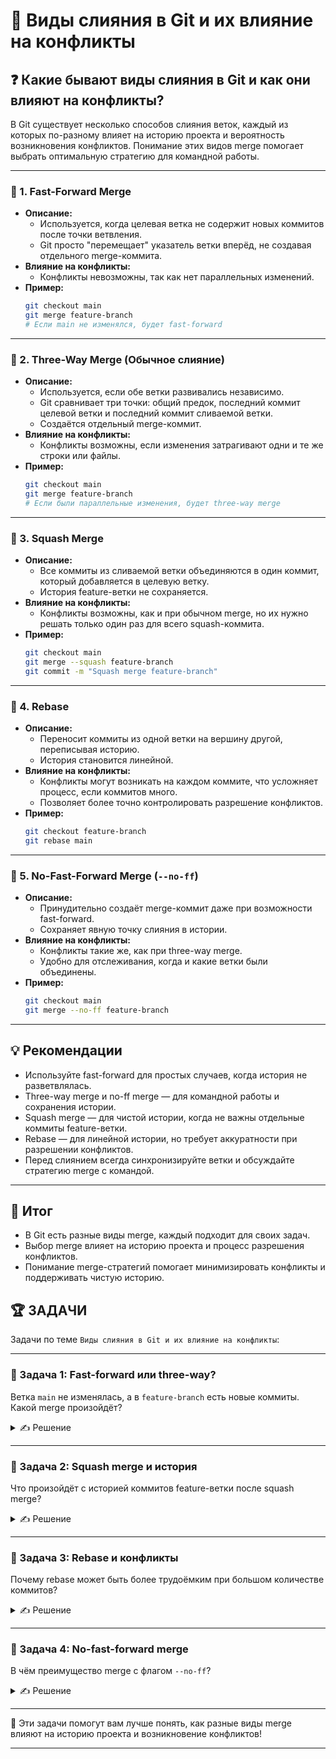 # 📌 Виды слияния в Git и их влияние на конфликты

## ❓ Какие бывают виды слияния в Git и как они влияют на конфликты?

В Git существует несколько способов слияния веток, каждый из которых по-разному влияет на историю проекта и вероятность возникновения конфликтов. Понимание этих видов merge помогает выбрать оптимальную стратегию для командной работы.

---

### 🔹 1. Fast-Forward Merge

- **Описание:**
  - Используется, когда целевая ветка не содержит новых коммитов после точки ветвления.
  - Git просто "перемещает" указатель ветки вперёд, не создавая отдельного merge-коммита.
- **Влияние на конфликты:**
  - Конфликты невозможны, так как нет параллельных изменений.
- **Пример:**
  ```bash
  git checkout main
  git merge feature-branch
  # Если main не изменялся, будет fast-forward
  ```

---

### 🔹 2. Three-Way Merge (Обычное слияние)

- **Описание:**
  - Используется, если обе ветки развивались независимо.
  - Git сравнивает три точки: общий предок, последний коммит целевой ветки и последний коммит сливаемой ветки.
  - Создаётся отдельный merge-коммит.
- **Влияние на конфликты:**
  - Конфликты возможны, если изменения затрагивают одни и те же строки или файлы.
- **Пример:**
  ```bash
  git checkout main
  git merge feature-branch
  # Если были параллельные изменения, будет three-way merge
  ```

---

### 🔹 3. Squash Merge

- **Описание:**
  - Все коммиты из сливаемой ветки объединяются в один коммит, который добавляется в целевую ветку.
  - История feature-ветки не сохраняется.
- **Влияние на конфликты:**
  - Конфликты возможны, как и при обычном merge, но их нужно решать только один раз для всего squash-коммита.
- **Пример:**
  ```bash
  git checkout main
  git merge --squash feature-branch
  git commit -m "Squash merge feature-branch"
  ```

---

### 🔹 4. Rebase

- **Описание:**
  - Переносит коммиты из одной ветки на вершину другой, переписывая историю.
  - История становится линейной.
- **Влияние на конфликты:**
  - Конфликты могут возникать на каждом коммите, что усложняет процесс, если коммитов много.
  - Позволяет более точно контролировать разрешение конфликтов.
- **Пример:**
  ```bash
  git checkout feature-branch
  git rebase main
  ```

---

### 🔹 5. No-Fast-Forward Merge (`--no-ff`)

- **Описание:**
  - Принудительно создаёт merge-коммит даже при возможности fast-forward.
  - Сохраняет явную точку слияния в истории.
- **Влияние на конфликты:**
  - Конфликты такие же, как при three-way merge.
  - Удобно для отслеживания, когда и какие ветки были объединены.
- **Пример:**
  ```bash
  git checkout main
  git merge --no-ff feature-branch
  ```

---

## 💡 Рекомендации

- Используйте fast-forward для простых случаев, когда история не разветвлялась.
- Three-way merge и no-ff merge — для командной работы и сохранения истории.
- Squash merge — для чистой истории, когда не важны отдельные коммиты feature-ветки.
- Rebase — для линейной истории, но требует аккуратности при разрешении конфликтов.
- Перед слиянием всегда синхронизируйте ветки и обсуждайте стратегию merge с командой.

---

## 🎯 Итог

- В Git есть разные виды merge, каждый подходит для своих задач.
- Выбор merge влияет на историю проекта и процесс разрешения конфликтов.
- Понимание merge-стратегий помогает минимизировать конфликты и поддерживать чистую историю.

## 🏆 ЗАДАЧИ

Задачи по теме `Виды слияния в Git и их влияние на конфликты`:

---

### 📌 Задача 1: Fast-forward или three-way?

Ветка `main` не изменялась, а в `feature-branch` есть новые коммиты. Какой merge произойдёт?

<details>
<summary>✍ Решение</summary>

Git выполнит fast-forward merge, так как нет параллельных изменений.

</details>

---

### 📌 Задача 2: Squash merge и история

Что произойдёт с историей коммитов feature-ветки после squash merge?

<details>
<summary>✍ Решение</summary>

Все коммиты feature-ветки будут объединены в один коммит в целевой ветке. История feature-ветки не сохранится.

</details>

---

### 📌 Задача 3: Rebase и конфликты

Почему rebase может быть более трудоёмким при большом количестве коммитов?

<details>
<summary>✍ Решение</summary>

Потому что конфликты могут возникать на каждом коммите, и их нужно решать поэтапно, а не один раз, как при обычном merge.

</details>

---

### 📌 Задача 4: No-fast-forward merge

В чём преимущество merge с флагом `--no-ff`?

<details>
<summary>✍ Решение</summary>

В истории проекта явно сохраняется точка слияния, что облегчает анализ истории и откат изменений при необходимости.

</details>

---

🎉 Эти задачи помогут вам лучше понять, как разные виды merge влияют на историю проекта и возникновение конфликтов!

--- 